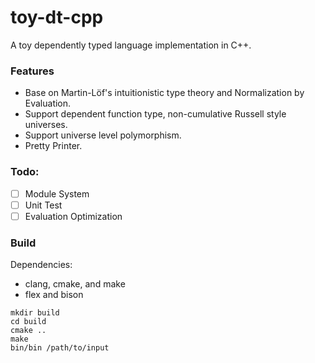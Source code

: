 # toy-dt-cpp
A toy dependently typed language implementation in C++.

### Features

* Base on Martin-Löf's intuitionistic type theory and Normalization by Evaluation.
* Support dependent function type, non-cumulative Russell style universes.
* Support universe level polymorphism.
* Pretty Printer.

### Todo:

* [ ] Module System
* [ ] Unit Test
* [ ] Evaluation Optimization

### Build

Dependencies:

* clang, cmake, and make
* flex and bison

```
mkdir build
cd build
cmake ..
make
bin/bin /path/to/input
```